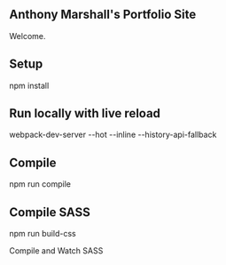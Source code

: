 Anthony Marshall's Portfolio Site
---
 
Welcome.

Setup
---

npm install


Run locally with live reload 
---
webpack-dev-server --hot --inline --history-api-fallback


Compile
---

npm run compile


Compile SASS
---
npm run build-css


Compile and Watch SASS
